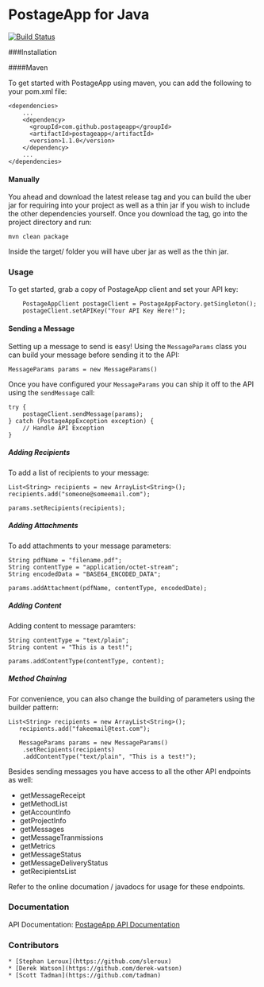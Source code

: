 PostageApp for Java
===============
[![Build Status](https://travis-ci.org/sleroux/postageapp_java.png)](https://travis-ci.org/sleroux/postageapp_java)

###Installation

####Maven

To get started with PostageApp using maven, you can add the following to your pom.xml file:

	<dependencies>
		...
	    <dependency>
	      <groupId>com.github.postageapp</groupId>
	      <artifactId>postageapp</artifactId>
	      <version>1.1.0</version>
	    </dependency>
	    ...
	</dependencies>
	
#### Manually

You ahead and download the latest release tag and you can build the uber jar for requiring into your project as well as a
thin jar if you wish to include the other dependencies yourself. Once you download the tag, go into the project directory and run:

	mvn clean package
	
Inside the target/ folder you will have uber jar as well as the thin jar.

### Usage

To get started, grab a copy of PostageApp client and set your API key:

		PostageAppClient postageClient = PostageAppFactory.getSingleton();
		postageClient.setAPIKey("Your API Key Here!");
	
#### Sending a Message

Setting up a message to send is easy! Using the `MessageParams` class you can build your message before sending it to the API:

	MessageParams params = new MessageParams()
	
Once you have configured your `MessageParams` you can ship it off to the API using the `sendMessage` call:

	try {
		postageClient.sendMessage(params);
	} catch (PostageAppException exception) {
		// Handle API Exception
	}
	
##### Adding Recipients

To add a list of recipients to your message:

	List<String> recipients = new ArrayList<String>();
	recipients.add("someone@someemail.com");
	
	params.setRecipients(recipients);

##### Adding Attachments

To add attachments to your message parameters:

	String pdfName = "filename.pdf";
	String contentType = "application/octet-stream";
	String encodedData = "BASE64_ENCODED_DATA";
	
	params.addAttachment(pdfName, contentType, encodedDate);

##### Adding Content

Adding content to message paramters:

	String contentType = "text/plain";
	String content = "This is a test!";
	
	params.addContentType(contentType, content);
	
##### Method Chaining

For convenience, you can also change the building of parameters using the builder pattern:

    List<String> recipients = new ArrayList<String>();
       recipients.add("fakeemail@test.com");
       
       MessageParams params = new MessageParams()
       	.setRecipients(recipients)
       	.addContentType("text/plain", "This is a test!");

Besides sending messages you have access to all the other API endpoints as well:

* getMessageReceipt
* getMethodList
* getAccountInfo
* getProjectInfo
* getMessages
* getMessageTranmissions
* getMetrics
* getMessageStatus
* getMessageDeliveryStatus
* getRecipientsList

Refer to the online documation / javadocs for usage for these endpoints.

	
### Documentation

API Documentation: [PostageApp API Documentation](http://dev.postageapp.com/pages/api)

### Contributors

	* [Stephan Leroux](https://github.com/sleroux)
	* [Derek Watson](https://github.com/derek-watson)
	* [Scott Tadman](https://github.com/tadman)
